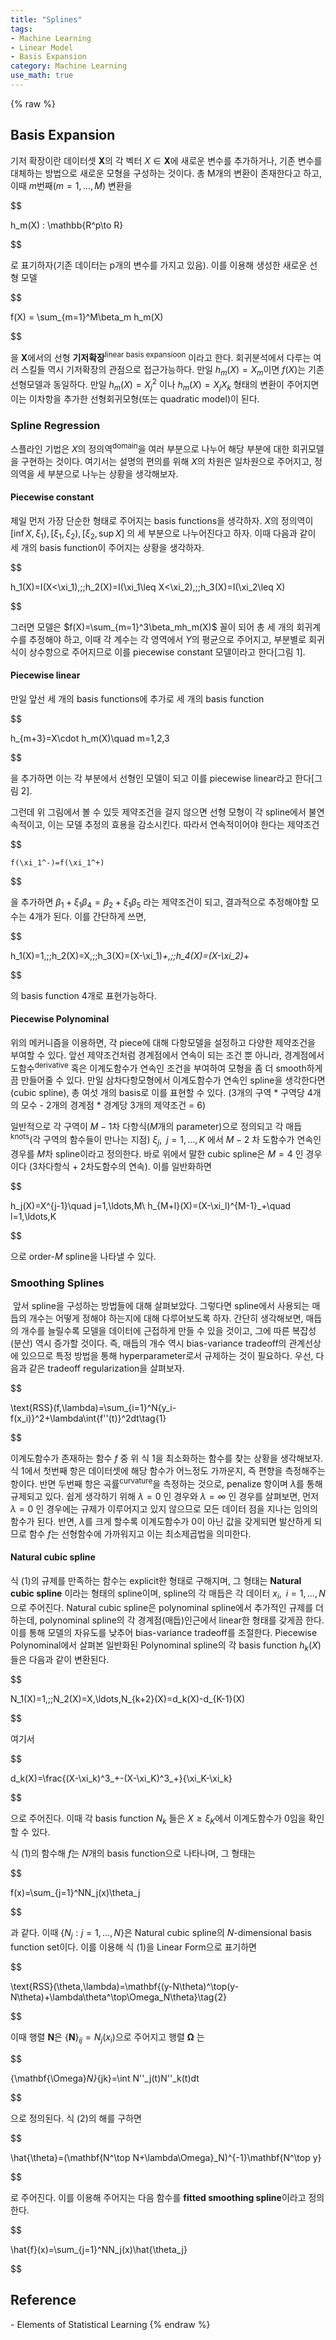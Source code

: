 ```yaml
---
title: "Splines"
tags:
- Machine Learning
- Linear Model
- Basis Expansion
category: Machine Learning
use_math: true
---
```

{% raw %}
## Basis Expansion

기저 확장이란 데이터셋 $\mathbf{X}$의 각 벡터 $X\in\mathbf{X}$에 새로운 변수를 추가하거나, 기존 변수를 대체하는 방법으로 새로운 모형을 구성하는 것이다. 총 M개의 변환이 존재한다고 하고, 이때 $m$번째($m= 1,\ldots,M$) 변환을   

$$

h_m(X) : \mathbb{R^p\to R}

$$

로 표기하자(기존 데이터는 p개의 변수를 가지고 있음). 이를 이용해 생성한 새로운 선형 모델    

$$

f(X) = \sum_{m=1}^M\beta_m h_m(X)

$$

을 $\mathbf{X}$에서의 선형 **기저확장**<sup>linear basis expansioon</sup> 이라고 한다. 회귀분석에서 다루는 여러 스킬들 역시 기저확장의 관점으로 접근가능하다. 만일 $h_m(X) = X_m$이면 $f(X)$는 기존 선형모델과 동일하다. 만일 $h_m(X) = X_j^2$ 이나 $h_m(X) = X_jX_k$ 형태의 변환이 주어지면 이는 이차항을 추가한 선형회귀모형(또는 quadratic model)이 된다.   

### Spline Regression

스플라인 기법은 $X$의 정의역<sup>domain</sup>을 여러 부분으로 나누어 해당 부분에 대한 회귀모델을 구현하는 것이다. 여기서는 설명의 편의를 위해 $X$의 차원은 일차원으로 주어지고, 정의역을 세 부분으로 나누는 상황을 생각해보자. 

#### Piecewise constant

제일 먼저 가장 단순한 형태로 주어지는 basis functions을 생각하자. $X$의 정의역이 $[\inf X,\xi_1),[\xi_1,\xi_2),[\xi_2,\sup X]$ 의 세 부분으로 나누어진다고 하자. 이때 다음과 같이 세 개의 basis function이 주어지는 상황을 생각하자.

$$

h_1(X)=I(X<\xi_1),\;\;h_2(X)=I(\xi_1\leq X<\xi_2),\;\;h_3(X)=I(\xi_2\leq X)

$$

그러면 모델은 $f(X)=\sum_{m=1}^3\beta_mh_m(X)$ 꼴이 되어 총 세 개의 회귀계수를 추정해야 하고, 이때 각 계수는 각 영역에서 $Y$의 평균으로 주어지고, 부분별로 회귀식이 상수항으로 주어지므로 이를 piecewise constant 모델이라고 한다[그림 1].

#### Piecewise linear

만일 앞선 세 개의 basis functions에 추가로 세 개의 basis function

$$

h_{m+3}=X\cdot h_m(X)\quad m=1,2,3

$$

을 추가하면 이는 각 부분에서 선형인 모델이 되고 이를 piecewise linear라고 한다[그림 2].



그런데 위 그림에서 볼 수 있듯 제약조건을 걸지 않으면 선형 모형이 각 spline에서 불연속적이고, 이는 모델 추정의 효용을 감소시킨다. 따라서 연속적이어야 한다는 제약조건

$$

	f(\xi_1^-)=f(\xi_1^+)

$$

을 추가하면 $\beta_1+\xi_1\beta_4=\beta_2+\xi_1\beta_5$ 라는 제약조건이 되고, 결과적으로 추정해야할 모수는 4개가 된다. 이를 간단하게 쓰면,

$$

h_1(X)=1,\;\;h_2(X)=X,\;\;h_3(X)=(X-\xi_1)_+,\;\;h_4(X)=(X-\xi_2)_+

$$

의 basis function 4개로 표현가능하다.

#### Piecewise Polynominal

위의 메커니즘을 이용하면, 각 piece에 대해 다항모델을 설정하고 다양한 제약조건을 부여할 수 있다. 앞선 제약조건처럼 경계점에서 연속이 되는 조건 뿐 아니라, 경계점에서 도함수<sup>derivative</sup> 혹은 이계도함수가 연속인 조건을 부여하여 모형을 좀 더 smooth하게끔 만들어줄 수 있다. 만일 삼차다항모형에서 이계도함수가 연속인 spline을 생각한다면(cubic spline), 총 여섯 개의 basis로 이를 표현할 수 있다. (3개의 구역 * 구역당 4개의 모수 - 2개의 경계점 * 경계당 3개의 제약조건 = 6)

일반적으로 각 구역이 $M-1$차 다항식($M$개의 parameter)으로 정의되고  각 매듭<sup>knots</sup>(각 구역의 함수들이 만나는 지점)  $\xi_j,\;\;j=1,\ldots,K$ 에서 $M-2$ 차 도함수가 연속인 경우를 $M$차 spline이라고 정의한다. 바로 위에서 말한 cubic spline은 $M=4$ 인 경우이다 (3차다항식 + 2차도함수의 연속). 이를 일반화하면

$$

h_j(X)=X^{j-1}\quad j=1,\ldots,M\\
h_{M+l}(X)=(X-\xi_l)^{M-1}_+\quad l=1,\ldots,K

$$

으로 order-$M$ spline을 나타낼 수 있다.

### Smoothing Splines

​	앞서 spline을 구성하는 방법들에 대해 살펴보았다. 그렇다면 spline에서 사용되는 매듭의 개수는 어떻게 정해야 하는지에 대해 다루어보도록 하자. 간단히 생각해보면, 매듭의 개수를 늘릴수록 모델을 데이터에 근접하게 만들 수 있을 것이고, 그에 따른 복잡성(분산) 역시 증가할 것이다. 즉,  매듭의 개수 역시 bias-variance tradeoff의 관계선상에 있으므로 특정 방법을 통해 hyperparameter로서 규제하는 것이 필요하다. 우선, 다음과 같은 tradeoff regularization을 살펴보자.

$$

\text{RSS}(f,\lambda)=\sum_{i=1}^N\{y_i-f(x_i)\}^2+\lambda\int\{f''(t)\}^2dt\tag{1}

$$

이계도함수가 존재하는 함수 $f$ 중 위 식 1을 최소화하는 함수를 찾는 상황을 생각해보자. 식 1에서 첫번째 항은 데이터셋에 해당 함수가 어느정도 가까운지, 즉 편향을 측정해주는 항이다. 반면 두번째 항은 곡률<sup>curvature</sup>을 측정하는 것으로, penalize 항이며 $\lambda$를 통해 규제되고 있다. 쉽게 생각하기 위해 $\lambda=0$ 인 경우와 $\lambda=\infty$ 인 경우를 살펴보면, 먼저 $\lambda=0$ 인 경우에는 규제가 이루어지고 있지 않으므로 모든 데이터 점을 지나는 임의의 함수가 된다. 반면, $\lambda$를 크게 할수록 이계도함수가 0이 아닌 값을 갖게되면 발산하게 되므로 함수 $f$는 선형함수에 가까워지고 이는 최소제곱법을 의미한다. 

#### Natural cubic spline

식 (1)의 규제를 만족하는 함수는 explicit한 형태로 구해지며, 그 형태는 **Natural cubic spline** 이라는 형태의 spline이며, spline의 각 매듭은 각 데이터 $x_i,\;\;i=1,\ldots,N$ 으로 주어진다. Natural cubic spline은 polynominal spline에서 추가적인 규제를 더하는데, polynominal spline의 각 경계점(매듭)인근에서 linear한 형태를 갖게끔 한다. 이를 통해 모델의 자유도를 낮추어 bias-variance tradeoff를 조절한다. Piecewise Polynominal에서 살펴본 일반화된 Polynominal spline의 각 basis function $h_k(X)$들은 다음과 같이 변환된다.

$$

N_1(X)=1,\;\;N_2(X)=X,\ldots,N_{k+2}(X)=d_k(X)-d_{K-1}(X)

$$

여기서

$$

d_k(X)=\frac{(X-\xi_k)^3_+-(X-\xi_K)^3_+}{\xi_K-\xi_k}

$$

으로 주어진다. 이때 각 basis function $N_k$ 들은 $X\geq\xi_K$에서 이계도함수가 0임을 확인할 수 있다. 

식 (1)의 함수해 $f$는 $N$개의 basis function으로 나타나며, 그 형태는

$$

f(x)=\sum_{j=1}^NN_j(x)\theta_j

$$

과 같다. 이때 $\{N_j:j=1,\ldots,N\}$​ 은 Natural cubic spline의 $N$​-dimensional basis function set이다. 이를 이용해 식 (1)을 Linear Form으로 표기하면

$$

\text{RSS}(\theta,\lambda)=\mathbf{(y-N\theta)^\top(y-N\theta)+\lambda\theta^\top\Omega_N\theta}\tag{2}

$$

이때 행렬 $\mathbf{N}$은 $\{\mathbf{N}\}_{ij}=N_j(x_i)$​으로 주어지고 행렬 $\mathbf{\Omega}$ 는

$$

\{\mathbf{\Omega}_N\}_{jk}=\int N''_j(t)N''_k(t)dt

$$

으로 정의된다. 식 (2)의 해를 구하면

$$

\hat{\theta}=(\mathbf{N^\top N+\lambda\Omega}_N)^{-1}\mathbf{N^\top y}

$$

로 주어진다. 이를 이용해 주어지는 다음 함수를 **fitted smoothing spline**이라고 정의한다.

$$

\hat{f}(x)=\sum_{j=1}^NN_j(x)\hat{\theta_j}

$$


## Reference

 \- Elements of Statistical Learning
{% endraw %}